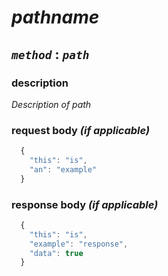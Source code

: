 # *pathname*

## *`method`* : *`path`*

### description
*Description of path*

### request body *(if applicable)*
```js
  {
    "this": "is",
    "an": "example"
  }
```

### response body *(if applicable)*

```js
  {
    "this": "is",
    "example": "response",
    "data": true
  }
```
